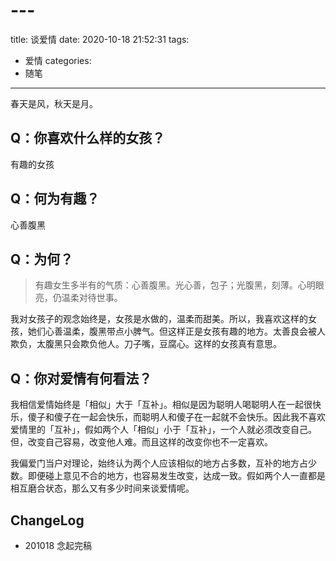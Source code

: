 # ---

title: 谈爱情
date:  2020-10-18 21:52:31
tags: 
- 爱情
categories: 
- 随笔
---

春天是风，秋天是月。

<!--more-->
## Q：你喜欢什么样的女孩？
有趣的女孩

## Q：何为有趣？
心善腹黑

## Q：为何？
> 有趣女生多半有的气质：心善腹黑。光心善，包子；光腹黑，刻薄。心明眼亮，仍温柔对待世事。

我对女孩子的观念始终是，女孩是水做的，温柔而甜美。所以，我喜欢这样的女孩，她们心善温柔，腹黑带点小脾气。但这样正是女孩有趣的地方。太善良会被人欺负，太腹黑只会欺负他人。刀子嘴，豆腐心。这样的女孩真有意思。

## Q：你对爱情有何看法？
我相信爱情始终是「相似」大于「互补」。相似是因为聪明人喝聪明人在一起很快乐，傻子和傻子在一起会快乐，而聪明人和傻子在一起就不会快乐。因此我不喜欢爱情里的「互补」，假如两个人「相似」小于「互补」，一个人就必须改变自己。但，改变自己容易，改变他人难。而且这样的改变你也不一定喜欢。

我偏爱门当户对理论，始终认为两个人应该相似的地方占多数，互补的地方占少数。即便碰上意见不合的地方，也容易发生改变，达成一致。假如两个人一直都是相互磨合状态，那么又有多少时间来谈爱情呢。
## ChangeLog

- 201018 念起完稿

